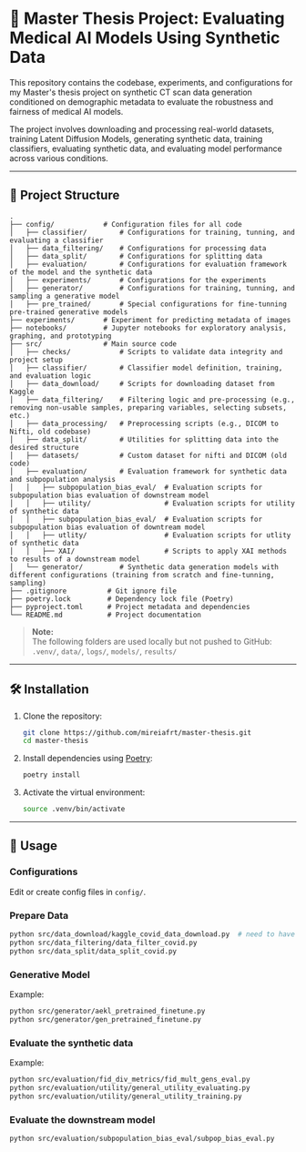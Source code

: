 # 🧠 Master Thesis Project: Evaluating Medical AI Models Using Synthetic Data

This repository contains the codebase, experiments, and configurations for my Master's thesis project on synthetic CT scan data generation conditioned on demographic metadata to evaluate the robustness and fairness of medical AI models.

The project involves downloading and processing real-world datasets, training Latent Diffusion Models, generating synthetic data, training classifiers, evaluating synthetic data, and evaluating model performance across various conditions.

---

## 📁 Project Structure

```
.
├── config/            # Configuration files for all code
│   ├── classifier/        # Configurations for training, tunning, and evaluating a classifier
│   ├── data_filtering/    # Configurations for processing data
│   ├── data_split/        # Configurations for splitting data
│   ├── evaluation/        # Configurations for evaluation framework of the model and the synthetic data 
│   ├── experiments/       # Configurations for the experiments
│   ├── generator/         # Configurations for training, tunning, and sampling a generative model
│   ├── pre_trained/       # Special configurations for fine-tunning pre-trained generative models
├── experiments/       # Experiment for predicting metadata of images
├── notebooks/         # Jupyter notebooks for exploratory analysis, graphing, and prototyping
├── src/               # Main source code
│   ├── checks/            # Scripts to validate data integrity and project setup
│   ├── classifier/        # Classifier model definition, training, and evaluation logic
│   ├── data_download/     # Scripts for downloading dataset from Kaggle
│   ├── data_filtering/    # Filtering logic and pre-processing (e.g., removing non-usable samples, preparing variables, selecting subsets, etc.)
│   ├── data_processing/   # Preprocessing scripts (e.g., DICOM to Nifti, old codebase)
│   ├── data_split/        # Utilities for splitting data into the desired structure
│   ├── datasets/          # Custom dataset for nifti and DICOM (old code)
│   ├── evaluation/        # Evaluation framework for synthetic data and subpopulation analysis
│   │   ├── subpopulation_bias_eval/  # Evaluation scripts for subpopulation bias evaluation of downstream model
│   │   ├── utility/                  # Evaluation scripts for utility of synthetic data
│   │   ├── subpopulation_bias_eval/  # Evaluation scripts for subpopulation bias evaluation of downtream model
│   │   ├── utlity/                   # Evaluation scripts for utlity of synthetic data
│   │   ├── XAI/                      # Scripts to apply XAI methods to results of a downstream model
│   └── generator/         # Synthetic data generation models with different configurations (training from scratch and fine-tunning, sampling)
├── .gitignore          # Git ignore file
├── poetry.lock         # Dependency lock file (Poetry)
├── pyproject.toml      # Project metadata and dependencies
└── README.md           # Project documentation
```

> **Note:**  
> The following folders are used locally but not pushed to GitHub:  
> `.venv/`, `data/`, `logs/`, `models/`, `results/`

---

## 🛠️ Installation

1. Clone the repository:
   ```bash
   git clone https://github.com/mireiafrt/master-thesis.git
   cd master-thesis
   ```

2. Install dependencies using [Poetry](https://python-poetry.org/):
   ```bash
   poetry install
   ```

3. Activate the virtual environment:
   ```bash
   source .venv/bin/activate
   ```

---

## 🚀 Usage

### Configurations
   Edit or create config files in `config/`.

### Prepare Data 
   ```bash
   python src/data_download/kaggle_covid_data_download.py  # need to have Kaggle API Key set up
   python src/data_filtering/data_filter_covid.py
   python src/data_split/data_split_covid.py
   ```

### Generative Model 
   Example:
   ```bash
   python src/generator/aekl_pretrained_finetune.py
   python src/generator/gen_pretrained_finetune.py
   ```

### Evaluate the synthetic data
   Example:
   ```bash
   python src/evaluation/fid_div_metrics/fid_mult_gens_eval.py
   python src/evaluation/utility/general_utility_evaluating.py
   python src/evaluation/utility/general_utility_training.py
   ```

### Evaluate the downstream model
   ```bash
   python src/evaluation/subpopulation_bias_eval/subpop_bias_eval.py
   ```

